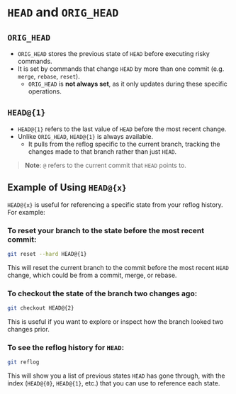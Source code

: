 # `HEAD` and `ORIG_HEAD`

## `ORIG_HEAD`
* `ORIG_HEAD` stores the previous state of `HEAD` before executing risky commands.
* It is set by commands that change `HEAD` by more than one commit (e.g. `merge`, `rebase`, `reset`).
  * `ORIG_HEAD` is **not always set**, as it only updates during these specific operations.

## `HEAD@{1}`
* `HEAD@{1}` refers to the last value of `HEAD` before the most recent change.
* Unlike `ORIG_HEAD`, `HEAD@{1}` is always available.
  * It pulls from the reflog specific to the current branch, tracking the changes made to that branch rather than just `HEAD`.

> __Note__: `@` refers to the current commit that `HEAD` points to.

## Example of Using `HEAD@{x}`

`HEAD@{x}` is useful for referencing a specific state from your reflog history. For example:

### To reset your branch to the state before the most recent commit:

```bash
git reset --hard HEAD@{1}
```

This will reset the current branch to the commit before the most recent `HEAD` change, which could be from a commit, merge, or rebase.

### To checkout the state of the branch two changes ago:

```bash
git checkout HEAD@{2}
```

This is useful if you want to explore or inspect how the branch looked two changes prior.

### To see the reflog history for `HEAD`:

```bash
git reflog
```

This will show you a list of previous states `HEAD` has gone through, with the index (`HEAD@{0}`, `HEAD@{1}`, etc.) that you can use to reference each state.
